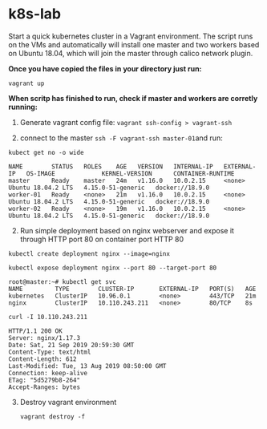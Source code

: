 # k8s-lab

Start a quick kubernetes cluster in a Vagrant environment. The script runs on the VMs and automatically will install one master and two workers based on Ubuntu 18.04, which will join the master through calico network plugin.

**Once you have copied the files in your directory just run:**

``` 
vagrant up 
```
**When scritp has finished to run, check if master and workers are corretly running:**

1. Generate vagrant config file:
``` vagrant ssh-config > vagrant-ssh ```

2. connect to the master ```ssh -F vagrant-ssh master-01```and run:

```
kubect get no -o wide

NAME        STATUS   ROLES    AGE   VERSION   INTERNAL-IP   EXTERNAL-IP   OS-IMAGE             KERNEL-VERSION      CONTAINER-RUNTIME
master      Ready    master   24m   v1.16.0   10.0.2.15     <none>        Ubuntu 18.04.2 LTS   4.15.0-51-generic   docker://18.9.0
worker-01   Ready    <none>   21m   v1.16.0   10.0.2.15     <none>        Ubuntu 18.04.2 LTS   4.15.0-51-generic   docker://18.9.0
worker-02   Ready    <none>   19m   v1.16.0   10.0.2.15     <none>        Ubuntu 18.04.2 LTS   4.15.0-51-generic   docker://18.9.0
```

2. Run simple deployment based on nginx webserver and expose it through HTTP port 80 on container port HTTP 80

```
kubectl create deployment nginx --image=nginx

kubectl expose deployment nginx --port 80 --target-port 80

root@master:~# kubectl get svc
NAME         TYPE        CLUSTER-IP       EXTERNAL-IP   PORT(S)   AGE
kubernetes   ClusterIP   10.96.0.1        <none>        443/TCP   21m
nginx        ClusterIP   10.110.243.211   <none>        80/TCP    8s

curl -I 10.110.243.211

HTTP/1.1 200 OK
Server: nginx/1.17.3
Date: Sat, 21 Sep 2019 20:59:30 GMT
Content-Type: text/html
Content-Length: 612
Last-Modified: Tue, 13 Aug 2019 08:50:00 GMT
Connection: keep-alive
ETag: "5d5279b8-264"
Accept-Ranges: bytes
```
3. Destroy vagrant environment

   ```vagrant destroy -f```
